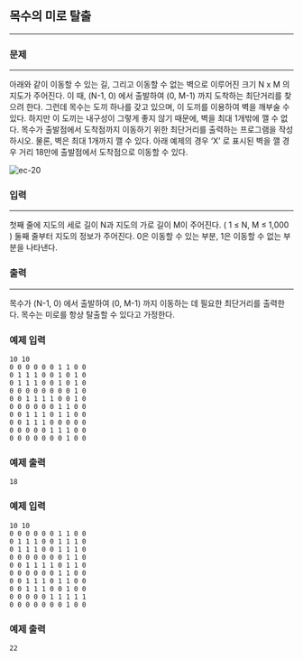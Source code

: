 ## 목수의 미로 탈출
***
### 문제
***

아래와 같이 이동할 수 있는 길, 그리고 이동할 수 없는 벽으로 이루어진 크기 N x M 의 지도가 주어진다. 이 때, (N-1, 0) 에서 출발하여 (0, M-1) 까지 도착하는 최단거리를 찾으려 한다. 그런데 목수는 도끼 하나를 갖고 있으며, 이 도끼를 이용하여 벽을 깨부술 수 있다. 하지만 이 도끼는 내구성이 그렇게 좋지 않기 때문에, 벽을 최대 1개밖에 깰 수 없다. 목수가 출발점에서 도착점까지 이동하기 위한 최단거리를 출력하는 프로그램을 작성하시오. 물론, 벽은 최대 1개까지 깰 수 있다. 아래 예제의 경우 ‘X’ 로 표시된 벽을 깰 경우 거리 18만에 출발점에서 도착점으로 이동할 수 있다.


![ec-20](https://user-images.githubusercontent.com/12872904/57276397-6fa96800-70dc-11e9-90eb-c9f3d7e9566d.PNG)



### 입력
***
첫째 줄에 지도의 세로 길이 N과 지도의 가로 길이 M이 주어진다. ( 1 ≤ N, M ≤ 1,000 ) 둘째 줄부터 지도의 정보가 주어진다. 0은 이동할 수 있는 부분, 1은 이동할 수 없는 부분을 나타낸다.

### 출력
***
목수가 (N-1, 0) 에서 출발하여 (0, M-1) 까지 이동하는 데 필요한 최단거리를 출력한다. 목수는 미로를 항상 탈출할 수 있다고 가정한다.

### 예제 입력
```
10 10
0 0 0 0 0 0 1 1 0 0
0 1 1 1 0 0 1 0 1 0 
0 1 1 1 0 0 1 0 1 0
0 0 0 0 0 0 0 0 1 0
0 0 1 1 1 1 0 0 1 0
0 0 0 0 0 0 1 1 0 0
0 0 1 1 1 0 1 1 0 0
0 0 1 1 1 0 0 0 0 0 
0 0 0 0 0 1 1 1 0 0
0 0 0 0 0 0 0 1 0 0
```
### 예제 출력
```
18
```

### 예제 입력
```
10 10
0 0 0 0 0 0 1 1 0 0
0 1 1 1 0 0 1 1 1 0
0 1 1 1 0 0 1 1 1 0
0 0 0 0 0 0 0 1 1 0
0 0 1 1 1 1 0 1 1 0
0 0 0 0 0 0 1 1 0 0
0 0 1 1 1 0 1 1 0 0
0 0 1 1 1 0 0 1 0 0
0 0 0 0 0 1 1 1 1 1
0 0 0 0 0 0 0 1 0 0
```
### 예제 출력
```
22
```